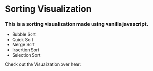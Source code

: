 # Sorting Visualization
### This is a sorting visualization made using vanilla javascript.

- Bubble Sort
- Quick Sort
- Merge Sort
- Insertion Sort
- Selection Sort

Check out the Visualization over hear: 
